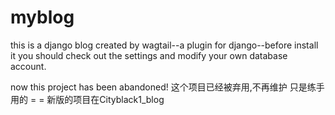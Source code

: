 # myblog 

this is a django blog created by wagtail--a plugin for django--before install it you should check out the settings and modify your own database account.

now this project has been abandoned!
这个项目已经被弃用,不再维护 只是练手用的 = = 新版的项目在Cityblack1_blog
